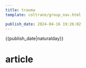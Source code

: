 ```yaml
---
title: trauma
template: coltrane/group_nav.html

publish_date: 2024-04-16 19:26:02
---
```


{{publish_date|naturalday}}
# article
